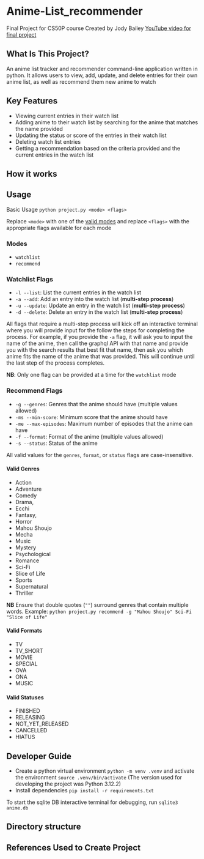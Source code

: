 # Anime-List_recommender

Final Project for CS50P course
Created by Jody Bailey
[YouTube video for final project]()

## What Is This Project?

An anime list tracker and recommender command-line application written in python. It allows users to view, add, update, and delete entries for their own anime list, as well as recommend them new anime to watch

## Key Features

- Viewing current entries in their watch list
- Adding anime to their watch list by searching for the anime that matches the name provided
- Updating the status or score of the entries in their watch list
- Deleting watch list entries
- Getting a recommendation based on the criteria provided and the current entries in the watch list

## How it works

## Usage

Basic Usage
`python project.py <mode> <flags>`

Replace `<mode>` with one of the [valid modes](#modes) and replace `<flags>` with the appropriate flags available for each mode

### Modes

- `watchlist`
- `recommend`

### Watchlist Flags

- `-l --list`: List the current entries in the watch list
- `-a --add`: Add an entry into the watch list (**multi-step process**)
- `-u --update`: Update an entry in the watch list (**multi-step process**)
- `-d --delete`: Delete an entry in the watch list (**multi-step process**)

All flags that require a multi-step process will kick off an interactive terminal where you will provide input for the follow the steps for completing the process. For example, if you provide the `-a` flag, it will ask you to input the name of the anime, then call the graphql API with that name and provide you with the search results that best fit that name, then ask you which anime fits the name of the anime that was provided. This will continue until the last step of the process completes.

**NB**: Only one flag can be provided at a time for the `watchlist` mode

### Recommend Flags

- `-g --genres`: Genres that the anime should have (multiple values allowed)
- `-ms --min-score`: Minimum score that the anime should have
- `-me --max-episodes`: Maximum number of episodes that the anime can have
- `-f --format`: Format of the anime (multiple values allowed)
- `-s --status`: Status of the anime

All valid values for the `genres`, `format`, or `status` flags are case-insensitive.

#### Valid Genres

- Action
- Adventure
- Comedy
- Drama,
- Ecchi
- Fantasy,
- Horror
- Mahou Shoujo
- Mecha
- Music
- Mystery
- Psychological
- Romance
- Sci-Fi
- Slice of Life
- Sports
- Supernatural
- Thriller

**NB** Ensure that double quotes (`""`) surround genres that contain multiple words. Example: `python project.py recommend -g "Mahou Shoujo" Sci-Fi "Slice of Life"`

#### Valid Formats

- TV
- TV_SHORT
- MOVIE
- SPECIAL
- OVA
- ONA
- MUSIC

#### Valid Statuses

- FINISHED
- RELEASING
- NOT_YET_RELEASED
- CANCELLED
- HIATUS

## Developer Guide

- Create a python virtual environment `python -m venv .venv` and activate the environment `source .venv/bin/activate` (The version used for developing the project was Python 3.12.2)
- Install dependencies `pip install -r requirements.txt`

To start the sqlite DB interactive terminal for debugging, run `sqlite3 anime.db`

## Directory structure

## References Used to Create Project

